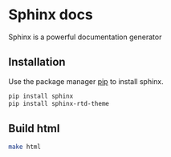 # Sphinx docs

Sphinx is a powerful documentation generator

## Installation

Use the package manager [pip](https://pip.pypa.io/en/stable/) to install sphinx.

```bash
pip install sphinx
pip install sphinx-rtd-theme
```

## Build html

```bash
make html
```


